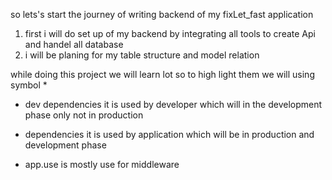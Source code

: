 so lets's start the journey of writing backend of my fixLet_fast application 

1. first i will do set up of my backend by integrating all tools to create Api and handel all database 
2. i will be planing for my table structure and model relation

while doing this project we will learn lot so to high light them we will using symbol *

* dev dependencies  it is used by developer which will in the development phase only not in production 
* dependencies it is used by application which will be in production and development phase


* app.use is mostly use for middleware
